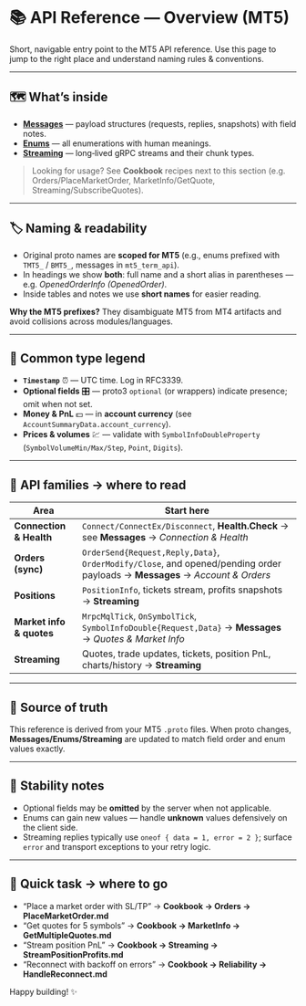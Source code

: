 # 📚 API Reference — Overview (MT5)

Short, navigable entry point to the MT5 API reference. Use this page to jump to the right place and understand naming rules & conventions.

---

## 🗺️ What’s inside

* **[Messages](./Messages.md)** — payload structures (requests, replies, snapshots) with field notes.
* **[Enums](./Enums.md)** — all enumerations with human meanings.
* **[Streaming](./Streaming.md)** — long‑lived gRPC streams and their chunk types.

> Looking for usage? See **Cookbook** recipes next to this section (e.g. Orders/PlaceMarketOrder, MarketInfo/GetQuote, Streaming/SubscribeQuotes).

---

## 🏷️ Naming & readability

* Original proto names are **scoped for MT5** (e.g., enums prefixed with `TMT5_` / `BMT5_`, messages in `mt5_term_api`).
* In headings we show **both**: full name and a short alias in parentheses — e.g. *OpenedOrderInfo (OpenedOrder)*.
* Inside tables and notes we use **short names** for easier reading.

**Why the MT5 prefixes?** They disambiguate MT5 from MT4 artifacts and avoid collisions across modules/languages.

---

## 🧩 Common type legend

* **`Timestamp`** ⏰ — UTC time. Log in RFC3339.
* **Optional fields** 🎛 — proto3 `optional` (or wrappers) indicate presence; omit when not set.
* **Money & PnL** 💵 — in **account currency** (see `AccountSummaryData.account_currency`).
* **Prices & volumes** 💹 — validate with `SymbolInfoDoubleProperty` (`SymbolVolumeMin/Max/Step`, `Point`, `Digits`).

---

## 🔌 API families → where to read

| Area                     | Start here                                                                                                                  |
| ------------------------ | --------------------------------------------------------------------------------------------------------------------------- |
| **Connection & Health**  | `Connect/ConnectEx/Disconnect`, **Health.Check** → see **Messages** → *Connection & Health*                                 |
| **Orders (sync)**        | `OrderSend{Request,Reply,Data}`, `OrderModify/Close`, and opened/pending order payloads → **Messages** → *Account & Orders* |
| **Positions**            | `PositionInfo`, tickets stream, profits snapshots → **Streaming**                                                           |
| **Market info & quotes** | `MrpcMqlTick`, `OnSymbolTick`, `SymbolInfoDouble{Request,Data}` → **Messages** → *Quotes & Market Info*                     |
| **Streaming**            | Quotes, trade updates, tickets, position PnL, charts/history → **Streaming**                                                |

---

## 🔗 Source of truth

This reference is derived from your MT5 `.proto` files. When proto changes, **Messages/Enums/Streaming** are updated to match field order and enum values exactly.

---

## 🚦 Stability notes

* Optional fields may be **omitted** by the server when not applicable.
* Enums can gain new values — handle **unknown** values defensively on the client side.
* Streaming replies typically use `oneof { data = 1, error = 2 }`; surface `error` and transport exceptions to your retry logic.

---

## 🧭 Quick task → where to go

* “Place a market order with SL/TP” → **Cookbook → Orders → PlaceMarketOrder.md**
* “Get quotes for 5 symbols” → **Cookbook → MarketInfo → GetMultipleQuotes.md**
* “Stream position PnL” → **Cookbook → Streaming → StreamPositionProfits.md**
* “Reconnect with backoff on errors” → **Cookbook → Reliability → HandleReconnect.md**

Happy building! ✨
